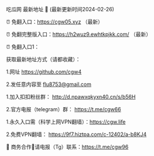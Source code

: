 吃瓜网 最新地址 👋 (最新更新时间2024-02-26)

⏰ 免翻入口：https://cgw05.xyz  （最新）

⏰ 免翻完整版入口：https://h2wuz9.ewhtkpjkk.com/ （最新）

⏰ 免翻入口1：

获取最新地址方式（请都收藏）：

1.网址 https://github.com/cgw4

2.发任意内容至 flu8753@gmail.com

1.加入扣扣粉丝群： http://d.npawxqkyxn40.cn/s/b56H

2.官方电报（telegram）群： https://t.me/cgw66

1.永久入口需（科学上网VPN翻墙）：https://cgw.life

2.免费VPN翻墙： https://9f7.hiztpa.com/c-12402/a-b8KJ4

🤝 商务合作🤝请电报（Tg）联系：https://t.me/cgw96
